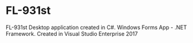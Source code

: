 # FL-931st
FL-931st Desktop application created in C#.
Windows Forms App - .NET Framework.
Created in Visual Studio Enterprise 2017
